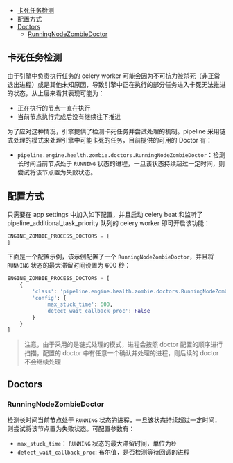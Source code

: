 
<!-- TOC -->

- [卡死任务检测](#卡死任务检测)
- [配置方式](#配置方式)
- [Doctors](#doctors)
  - [RunningNodeZombieDoctor](#runningnodezombiedoctor)

<!-- /TOC -->
## 卡死任务检测

由于引擎中负责执行任务的 celery worker 可能会因为不可抗力被杀死（非正常退出进程）或是其他未知原因，导致引擎中正在执行的部分任务进入卡死无法推进的状态，从上层来看其表现可能为：

- 正在执行的节点一直在执行
- 当前节点执行完成后没有继续往下推进

为了应对这种情况，引擎提供了检测卡死任务并尝试处理的机制。pipeline 采用链式处理的模式来处理引擎中可能卡死的任务，目前提供的可用的 Doctor 有：

- `pipeline.engine.health.zombie.doctors.RunningNodeZombieDoctor`：检测长时间当前节点处于 `RUNNING` 状态的进程，一旦该状态持续超过一定时间，则尝试将该节点置为失败状态。

## 配置方式

只需要在 app settings 中加入如下配置，并且启动 celery beat 和监听了 pipeline_additional_task_priority 队列的 celery worker 即可开启该功能：

```python
ENGINE_ZOMBIE_PROCESS_DOCTORS = [
]
```

下面是一个配置示例，该示例配置了一个 `RunningNodeZombieDoctor`，并且将 `RUNNING` 状态的最大滞留时间设置为 600 秒：

```python
ENGINE_ZOMBIE_PROCESS_DOCTORS = [
    {
        'class': 'pipeline.engine.health.zombie.doctors.RunningNodeZombieDoctor',
        'config': {
            'max_stuck_time': 600,
            'detect_wait_callback_proc': False
        }
    }
]
```

> 注意，由于采用的是链式处理的模式，进程会按照 doctor 配置的顺序进行扫描，配置的 doctor 中有任意一个确认并处理的进程，则后续的 doctor 不会继续处理

## Doctors

### RunningNodeZombieDoctor

检测长时间当前节点处于 `RUNNING` 状态的进程，一旦该状态持续超过一定时间，则尝试将该节点置为失败状态。可配置参数有：

- `max_stuck_time`： `RUNNING` 状态的最大滞留时间，单位为`秒`
- `detect_wait_callback_proc`: 布尔值，是否检测等待回调的进程